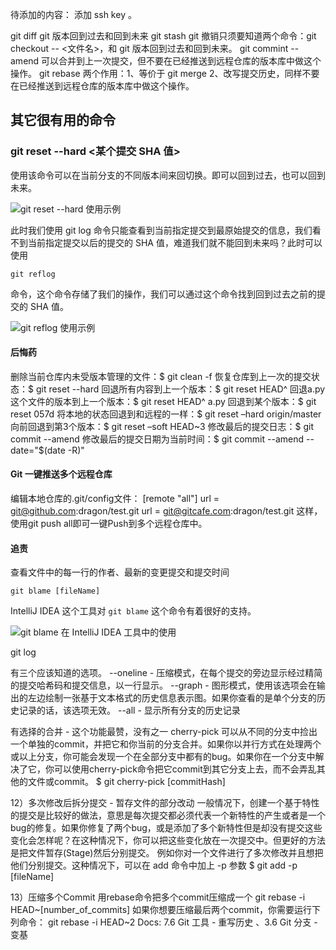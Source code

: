 
待添加的内容：
添加 ssh key 。

git diff
git 版本回到过去和回到未来
git stash 
git 撤销只须要知道两个命令：git checkout -- <文件名>，和 git 版本回到过去和回到未来。
git commint --amend 可以合并到上一次提交，但不要在已经推送到远程仓库的版本库中做这个操作。
git rebase 两个作用：1、等价于 git merge 2、改写提交历史，同样不要在已经推送到远程仓库的版本库中做这个操作。



## 其它很有用的命令

### git reset --hard <某个提交 SHA 值>
使用该命令可以在当前分支的不同版本间来回切换。即可以回到过去，也可以回到未来。

![git reset --hard 使用示例](https://github.com/liwei1419/git_helper/raw/master/images/2017-01-21_012508.jpg)

此时我们使用 git log 命令只能查看到当前指定提交到最原始提交的信息，我们看不到当前指定提交以后的提交的 SHA 值，难道我们就不能回到未来吗？此时可以使用

```
git reflog
```

命令，这个命令存储了我们的操作，我们可以通过这个命令找到回到过去之前的提交的 SHA 值。

![git reflog 使用示例](https://github.com/liwei1419/git_helper/raw/master/images/2017-01-21_012520.jpg)




#### 后悔药

删除当前仓库内未受版本管理的文件：$ git clean -f
恢复仓库到上一次的提交状态：$ git reset --hard
回退所有内容到上一个版本：$ git reset HEAD^
回退a.py这个文件的版本到上一个版本：$ git reset HEAD^ a.py
回退到某个版本：$ git reset 057d 
将本地的状态回退到和远程的一样：$ git reset –hard origin/master  
向前回退到第3个版本：$ git reset –soft HEAD~3
修改最后的提交日志：$ git commit --amend
修改最后的提交日期为当前时间：$ git commit --amend  --date="$(date -R)"


#### Git 一键推送多个远程仓库
编辑本地仓库的.git/config文件：
[remote "all"]
    url = git@github.com:dragon/test.git
    url = git@gitcafe.com:dragon/test.git
这样，使用git push all即可一键Push到多个远程仓库中。


#### 追责

查看文件中的每一行的作者、最新的变更提交和提交时间

```
git blame [fileName]
```

IntelliJ IDEA 这个工具对 `git blame` 这个命令有着很好的支持。

![git blame 在 IntelliJ IDEA 工具中的使用](https://github.com/liwei1419/git_helper/raw/master/images/2017-01-22_145400.png)



git log

有三个应该知道的选项。
--oneline - 压缩模式，在每个提交的旁边显示经过精简的提交哈希码和提交信息，以一行显示。
--graph - 图形模式，使用该选项会在输出的左边绘制一张基于文本格式的历史信息表示图。如果你查看的是单个分支的历史记录的话，该选项无效。
--all - 显示所有分支的历史记录


有选择的合并 - 这个功能最赞，没有之一
cherry-pick 可以从不同的分支中捡出一个单独的commit，并把它和你当前的分支合并。如果你以并行方式在处理两个或以上分支，你可能会发现一个在全部分支中都有的bug。如果你在一个分支中解决了它，你可以使用cherry-pick命令把它commit到其它分支上去，而不会弄乱其他的文件或commit。
$ git cherry-pick [commitHash]



12）多次修改后拆分提交 - 暂存文件的部分改动
一般情况下，创建一个基于特性的提交是比较好的做法，意思是每次提交都必须代表一个新特性的产生或者是一个bug的修复。如果你修复了两个bug，或是添加了多个新特性但是却没有提交这些变化会怎样呢？在这种情况下，你可以把这些变化放在一次提交中。但更好的方法是把文件暂存(Stage)然后分别提交。
例如你对一个文件进行了多次修改并且想把他们分别提交。这种情况下，可以在 add 命令中加上 -p 参数
$ git add -p [fileName]

13）压缩多个Commit
用rebase命令把多个commit压缩成一个
git rebase -i HEAD~[number_of_commits]
如果你想要压缩最后两个commit，你需要运行下列命令：
git rebase -i HEAD~2
Docs: 7.6 Git 工具 - 重写历史 、3.6 Git 分支 - 变基

